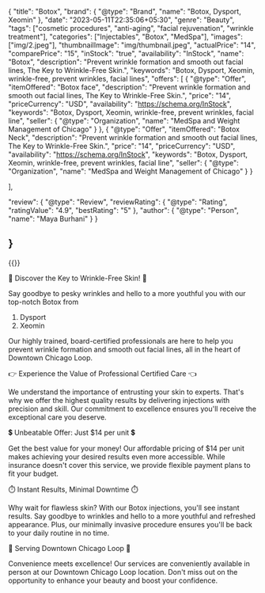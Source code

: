 {
    "title": "Botox",
    "brand": {
    "@type": "Brand",
    "name": "Botox, Dysport, Xeomin"
    },
    "date": "2023-05-11T22:35:06+05:30",
    "genre": "Beauty",
    "tags": ["cosmetic procedures", "anti-aging", "facial rejuvenation", "wrinkle treatment"],
    "categories": ["Injectables", "Botox", "MedSpa"],
    "images": ["img/2.jpeg"],
    "thumbnailImage": "img/thumbnail.jpeg",
    "actualPrice": "14",
    "comparePrice": "15",
    "inStock": "true",
    "availability": "InStock",
    "name": "Botox",
   "description": "Prevent wrinkle formation and smooth out facial lines, The Key to Wrinkle-Free Skin.",
  "keywords": "Botox, Dysport, Xeomin, wrinkle-free, prevent wrinkles, facial lines",
  "offers": [
    {
      "@type": "Offer",
       "itemOffered": "Botox face",
        "description": "Prevent wrinkle formation and smooth out facial lines, The Key to Wrinkle-Free Skin.",
      "price": "14",
      "priceCurrency": "USD",
      "availability": "https://schema.org/InStock",
      "keywords": "Botox, Dysport, Xeomin, wrinkle-free, prevent wrinkles, facial line",
      "seller": {
        "@type": "Organization",
        "name": "MedSpa and Weight Management of Chicago"
      }
    },
      {
      "@type": "Offer",
       "itemOffered": "Botox Neck",
        "description": "Prevent wrinkle formation and smooth out facial lines, The Key to Wrinkle-Free Skin.",
      "price": "14",
      "priceCurrency": "USD",
      "availability": "https://schema.org/InStock",
       "keywords": "Botox, Dysport, Xeomin, wrinkle-free, prevent wrinkles, facial line",
      "seller": {
        "@type": "Organization",
        "name": "MedSpa and Weight Management of Chicago"
      }
    }
   
  ],
  
  "review": {
    "@type": "Review",
    "reviewRating": {
      "@type": "Rating",
      "ratingValue": "4.9",
      "bestRating": "5"
    },
    "author": {
      "@type": "Person",
      "name": "Maya Burhani"
    }
  }


}
----



{{<responsive-image filename="img/botox.jpeg" alt="Facial Transformation with Botox">}}

🌟 Discover the Key to Wrinkle-Free Skin! 🌟

Say goodbye to pesky wrinkles and hello to a more youthful you with our top-notch Botox from 

1. Dysport
2. Xeomin 

Our highly trained, board-certified professionals are here to help you prevent wrinkle formation and smooth out facial lines, all in the heart of Downtown Chicago Loop.

👉 Experience the Value of Professional Certified Care 👈

We understand the importance of entrusting your skin to experts. That's why we offer the highest quality results by delivering injections with precision and skill. Our commitment to excellence ensures you'll receive the exceptional care you deserve.

💲 Unbeatable Offer: Just $14 per unit 💲

Get the best value for your money! Our affordable pricing of $14 per unit makes achieving your desired results even more accessible. While insurance doesn't cover this service, we provide flexible payment plans to fit your budget.

⏱️ Instant Results, Minimal Downtime ⏱️

Why wait for flawless skin? With our Botox injections, you'll see instant results. Say goodbye to wrinkles and hello to a more youthful and refreshed appearance. Plus, our minimally invasive procedure ensures you'll be back to your daily routine in no time.

📍 Serving Downtown Chicago Loop 📍

Convenience meets excellence! Our services are conveniently available in person at our Downtown Chicago Loop location. Don't miss out on the opportunity to enhance your beauty and boost your confidence.